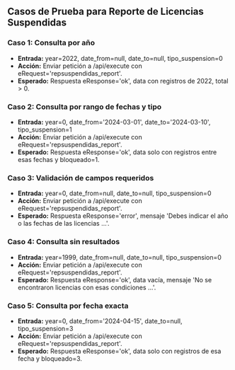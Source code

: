 ## Casos de Prueba para Reporte de Licencias Suspendidas

### Caso 1: Consulta por año
- **Entrada:** year=2022, date_from=null, date_to=null, tipo_suspension=0
- **Acción:** Enviar petición a /api/execute con eRequest='repsuspendidas_report'.
- **Esperado:** Respuesta eResponse='ok', data con registros de 2022, total > 0.

### Caso 2: Consulta por rango de fechas y tipo
- **Entrada:** year=0, date_from='2024-03-01', date_to='2024-03-10', tipo_suspension=1
- **Acción:** Enviar petición a /api/execute con eRequest='repsuspendidas_report'.
- **Esperado:** Respuesta eResponse='ok', data solo con registros entre esas fechas y bloqueado=1.

### Caso 3: Validación de campos requeridos
- **Entrada:** year=0, date_from=null, date_to=null, tipo_suspension=0
- **Acción:** Enviar petición a /api/execute con eRequest='repsuspendidas_report'.
- **Esperado:** Respuesta eResponse='error', mensaje 'Debes indicar el año o las fechas de las licencias ...'.

### Caso 4: Consulta sin resultados
- **Entrada:** year=1999, date_from=null, date_to=null, tipo_suspension=0
- **Acción:** Enviar petición a /api/execute con eRequest='repsuspendidas_report'.
- **Esperado:** Respuesta eResponse='ok', data vacía, mensaje 'No se encontraron licencias con esas condiciones ...'.

### Caso 5: Consulta por fecha exacta
- **Entrada:** year=0, date_from='2024-04-15', date_to=null, tipo_suspension=3
- **Acción:** Enviar petición a /api/execute con eRequest='repsuspendidas_report'.
- **Esperado:** Respuesta eResponse='ok', data solo con registros de esa fecha y bloqueado=3.
